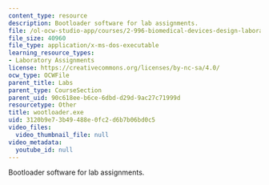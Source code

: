```yaml
---
content_type: resource
description: Bootloader software for lab assignments.
file: /ol-ocw-studio-app/courses/2-996-biomedical-devices-design-laboratory-fall-2007/3120b9e73b49488e0fc2d6b7b06bd0c5_wootloader.exe
file_size: 40960
file_type: application/x-ms-dos-executable
learning_resource_types:
- Laboratory Assignments
license: https://creativecommons.org/licenses/by-nc-sa/4.0/
ocw_type: OCWFile
parent_title: Labs
parent_type: CourseSection
parent_uid: 90c618ee-b6ce-6dbd-d29d-9ac27c71999d
resourcetype: Other
title: wootloader.exe
uid: 3120b9e7-3b49-488e-0fc2-d6b7b06bd0c5
video_files:
  video_thumbnail_file: null
video_metadata:
  youtube_id: null
---
```

Bootloader software for lab assignments.